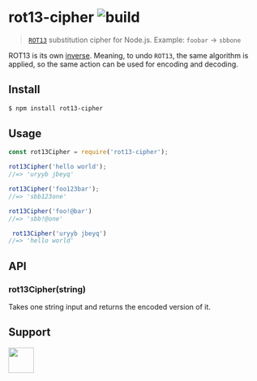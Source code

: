 # rot13-cipher ![build](https://travis-ci.com/RocktimSaikia/rot13-cipher.svg?branch=master)

>  [`ROT13`](https://en.wikipedia.org/wiki/ROT13) substitution cipher for Node.js. Example: `foobar` → `sbbone`<br>

ROT13 is its own [inverse](https://en.wikipedia.org/wiki/Inverse_function). Meaning, to undo `ROT13`, the same algorithm is applied, so the same action can be used for encoding and decoding.<br>

## Install
```bash
$ npm install rot13-cipher
```

## Usage

 ```js
 const rot13Cipher = require('rot13-cipher');

 rot13Cipher('hello world');
 //=> 'uryyb jbeyq'

 rot13Cipher('foo123bar');
 //=> 'sbb123one'

 rot13Cipher('foo!@bar')
 //=> 'sbb!@one'

  rot13Cipher('uryyb jbeyq')
 //=> 'hello world'
 ```

## API

### rot13Cipher(string)

Takes one string input and returns the encoded version of it.


## Support

<a href="https://www.buymeacoffee.com/7BdaxfI"><img src="https://user-images.githubusercontent.com/33410545/95193575-a3b51b00-07f1-11eb-9bbb-90ea2e1018d7.png" height="50px"/></a>
